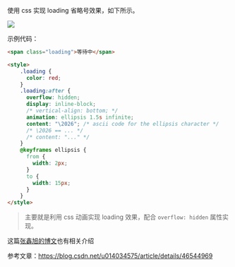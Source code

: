 使用 css 实现 loading 省略号效果，如下所示。

![](https://gitee.com/aurorapic/BlogPic/raw/master/img/loading-test.gif)

示例代码：

```html
<span class="loading">等待中</span>

<style>
    .loading {
      color: red;
    }
    .loading:after {
      overflow: hidden;
      display: inline-block;
      /* vertical-align: bottom; */
      animation: ellipsis 1.5s infinite;
      content: "\2026"; /* ascii code for the ellipsis character */
      /* \2026 == ... */ 
      /* content: "..." */
    }
    @keyframes ellipsis {
      from {
        width: 2px;
      }
      to {
        width: 15px;
      }
    }
</style>
```

> 主要就是利用 css 动画实现 loading 效果，配合 `overflow: hidden` 属性实现。

这篇[张鑫旭的博文](https://www.zhangxinxu.com/wordpress/2016/11/css-content-pre-animation-character-loading/)也有相关介绍

参考文章：<https://blog.csdn.net/u014034575/article/details/46544969>